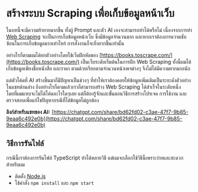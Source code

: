 # สร้างระบบ Scraping เพื่อเก็บข้อมูลหน้าเว็บ

ในบทนี้จะมีความท้าทายมากขึ้น ทั้งผู้ Prompt และตัว AI เองจะสามารถทำได้หรือไม่ เนื่องจากการทำ [Web Scraping](https://en.wikipedia.org/wiki/Web_scraping) จะเป็นการเก็บข้อมูลหน้าเว็บ ซึ่งมีข้อมูลจำนวนมาก และหากเราต้องการความซับซ้อนในการเก็บข้อมูลมากเท่าไหร่ การสั่งงานก็จะยิ่งยากขึ้นเท่านั้น

อย่างไรก็ตามผมได้ยกตัวอย่างโดยใช้เว็บฝึกหัดของ [https://books.toscrape.com/](https://books.toscrape.com/) เป็นเว็บระดับเริ่มต้นในการฝึก Web Scraping ทั้งนี้ผมได้เก็บข้อมูลเพียงชื่อหนังสือ และราคา ตามด้วยเรียกตามจำนวนหน้าเพจต่างๆ จึงไม่ได้มีความยากมากนัก

แต่ตัวโค้ดที่ AI สร้างขึ้นมาก็มีปัญหาเป็นช่วงๆ ที่ทำให้เราต้องคอยให้ข้อมูลเพิ่มเติมเป็นระยะดังตัวอย่างในแชทด้านล่าง ถึงอย่างไรก็ตามแล้วเราก็สามารถสร้าง Web Scraping ได้สำเร็จในระดับหนึ่ง โดยที่ผมแทบจะไม่ได้โค้ดอะไรใดๆเลย แต่ก็ต้องรู้จักและขั้นตอนวิธีการสร้างโปรเจค การใช้งาน และตรวจสอบเพื่อแก้ไขปัญหากรณีที่ได้ข้อมูลไม่ถูกต้อง

**ลิงก์สำหรับแชทของ AI:** [https://chatgpt.com/share/bd62fd02-c3ae-47f7-9b85-9eaa6c492e0b](https://chatgpt.com/share/bd62fd02-c3ae-47f7-9b85-9eaa6c492e0b)

## วิธีการรันไฟล์

กรณีนี้เราต้องการรันไฟล์ TypeScript ทำได้หลายวิธี แต่ผมจะเลือกใช้วิธีนี้เพราะง่ายและสะดวกสำหรับผม

- ติดตั้ง [Node.js](https://nodejs.org/en)
- ใช้คำสั่ง `npm install` และ `npm start`
